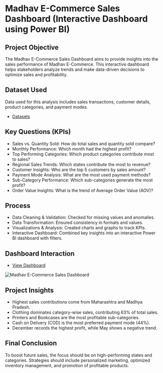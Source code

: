 # Madhav E-Commerce Sales Dashboard (Interactive Dashboard using Power BI)
## Project Objective
The Madhav E-Commerce Sales Dashboard aims to provide insights into the sales performance of Madhav E-Commerce. This interactive dashboard helps stakeholders analyze trends and make data-driven decisions to optimize sales and profitability.

## Dataset Used

Data used for this analysis includes sales transactions, customer details, product categories, and payment modes.

- <a href="https://github.com/Kavya-634/Madhav-E-Commerce-Power-BI-Dashboard-1/tree/main/Datasets">Datasets</a>

## Key Questions (KPIs)
- Sales vs. Quantity Sold: How do total sales and quantity sold compare?
- Monthly Performance: Which month had the highest profit?
- Top Performing Categories: Which product categories contribute most to sales?
- Regional Sales Trends: Which states contribute the most to revenue?
- Customer Insights: Who are the top 5 customers by sales amount?
- Payment Mode Analysis: What are the most used payment methods?
- Sub-Category Performance: Which sub-categories generate the most profit?
- Order Value Insights: What is the trend of Average Order Value (AOV)?

## Process
- Data Cleaning & Validation: Checked for missing values and anomalies.
- Data Transformation: Ensured consistency in formats and values.
- Visualizations & Analysis: Created charts and graphs to track KPIs.
- Interactive Dashboard: Combined key insights into an interactive Power BI dashboard with filters.

## Dashboard Interaction
- <a href="https://github.com/Kavya-634/Madhav-E-Commerce-Power-BI-Dashboard-1/blob/main/Madhav%20E-Commerce%20Sales%20Dashboard.png">View Dashboard</a>

![Madhav E-Commerce Sales Dashboard](https://github.com/user-attachments/assets/812f0cb0-d87b-42e6-a56b-72beb789e0b9)

## Project Insights
- Highest sales contributions come from Maharashtra and Madhya Pradesh.
- Clothing dominates category-wise sales, contributing 63% of total sales.
- Printers and Bookcases are the most profitable sub-categories.
- Cash on Delivery (COD) is the most preferred payment mode (44%).
- December records the highest profit, while May shows a negative trend.

## Final Conclusion
To boost future sales, the focus should be on high-performing states and categories. Strategies should include personalized marketing, optimized inventory management, and promotion of profitable products.
